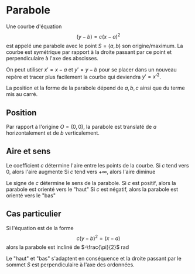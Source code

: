# Parabole
Une courbe d'équation $$(y-b)=c(x-a)^{2}$$ est appelé une parabole avec le point $S=(a,b)$ son origine/maximum. La courbe est symétrique par rapport à la droite passant par ce point et perpendiculaire à l'axe des abscisses.

On peut utiliser $x'=x-a$ et $y'=y-b$ pour se placer dans un nouveau repère et tracer plus facilement la courbe qui deviendra $y'=x'^{2}$.

La position et la forme de la parabole dépend de $a,b,c$ ainsi que du terme mis au carré.

## Position
Par rapport à l'origine $O=(0,0)$, la parabole est translaté de $a$ horizontalement et de $b$ verticalement.

## Aire et sens
Le coefficient $c$ détermine l'aire entre les points de la courbe.
Si $c$ tend vers $0$, alors l'aire augmente
Si $c$ tend vers $+\infty$, alors l'aire diminue

Le signe de $c$ détermine le sens de la parabole.
Si $c$ est positif, alors la parabole est orienté vers le "haut"
Si $c$ est négatif, alors la parabole est orienté vers le "bas"

## Cas particulier
Si l'équation est de la forme $$c(y-b)^{2}=(x-a)$$ alors la parabole est incliné de $-\frac{\pi}{2}$ rad

Le "haut" et "bas" s'adaptent en conséquence et la droite passant par le sommet $S$ est perpendiculaire à l'axe des ordonnées.
